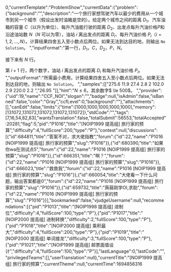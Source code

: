 0,"currentTemplate":"ProblemShow","currentData":{"problem":{"background":"","description":"一个旅行家想驾驶汽车以最少的费用从一个城市到另一个城市（假设出发时油箱是空的）。给定两个城市之间的距离 $D_1$、汽车油箱的容量 $C$（以升为单位）、每升汽油能行驶的距离 $D_2$、出发点每升汽油价格$P$和沿途油站数 $N$（$N$ 可以为零），油站 $i$ 离出发点的距离 $D_i$、每升汽油价格 $P_i$（$i=1,2,…,N$）。计算结果四舍五入至小数点后两位。如果无法到达目的地，则输出 `No Solution`。
","inputFormat":"第一行，$D_1$，$C$，$D_2$，$P$，$N$。

接下来有 $N$ 行。

第 $i+1$ 行，两个数字，油站 $i$ 离出发点的距离 $D_i$ 和每升汽油价格 $P_i$。
","outputFormat":"所需最小费用，计算结果四舍五入至小数点后两位。如果无法到达目的地，则输出 `No Solution`。
","samples":[["275.6 11.9 27.4 2.8 2
102.0 2.9
220.0 2.2
","26.95
"]],"hint":"$N \le 6$，其余数字$ \le 500$。
","provider":{"uid":19,"name":"CCF_NOI","slogan":"","badge":null,"isAdmin":false,"isBanned":false,"color":"Gray","ccfLevel":0,"background":""},"attachments":[],"canEdit":false,"limits":{"time":[1000,1000,1000,1000,1000],"memory":[131072,131072,131072,131072,131072]},"stdCode":"","tags":[7,16,54,82,83],"wantsTranslation":false,"totalSubmit":56553,"totalAccepted":20281,"flag":5,"pid":"P1016","title":"[NOIP1999 提高组] 旅行家的预算","difficulty":4,"fullScore":200,"type":"P"},"contest":null,"discussions":[{"id":684811,"title":"答案不对，求大佬指教","forum":{"id":22,"name":"P1016 [NOIP1999 提高组] 旅行家的预算","slug":"P1016"}},{"id":680390,"title":"如果你wa在测试点5","forum":{"id":22,"name":"P1016 [NOIP1999 提高组] 旅行家的预算","slug":"P1016"}},{"id":666351,"title":"啊？","forum":{"id":22,"name":"P1016 [NOIP1999 提高组] 旅行家的预算","slug":"P1016"}},{"id":666023,"title":"救救我","forum":{"id":22,"name":"P1016 [NOIP1999 提高组] 旅行家的预算","slug":"P1016"}},{"id":660054,"title":"大佬看一下什么问题，输出答案都是0","forum":{"id":22,"name":"P1016 [NOIP1999 提高组] 旅行家的预算","slug":"P1016"}},{"id":659732,"title":"蒟蒻刚学OI,求助","forum":{"id":22,"name":"P1016 [NOIP1999 提高组] 旅行家的预算","slug":"P1016"}}],"bookmarked":false,"vjudgeUsername":null,"recommendations":[{"pid":"P1013","title":"[NOIP1998 提高组] 进制位","difficulty":4,"fullScore":100,"type":"P"},{"pid":"P1017","title":"[NOIP2000 提高组] 进制转换","difficulty":2,"fullScore":100,"type":"P"},{"pid":"P1018","title":"[NOIP2000 提高组] 乘积最大","difficulty":4,"fullScore":200,"type":"P"},{"pid":"P1019","title":"[NOIP2000 提高组] 单词接龙","difficulty":3,"fullScore":100,"type":"P"},{"pid":"P1021","title":"[NOIP1999 提高组] 邮票面值设计","difficulty":4,"fullScore":100,"type":"P"}],"lastLanguage":0,"lastCode":"","privilegedTeams":[],"userTranslation":null},"currentTitle":"[NOIP1999 提高组] 旅行家的预算","currentTheme":null,"currentTime":1694856316